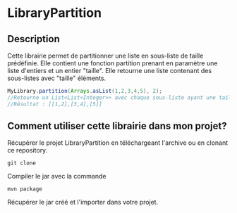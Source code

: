 # LibraryPartition

## Description 
Cette librairie permet de partitionner une liste en sous-liste de taille prédéfinie.
Elle contient une fonction partition prenant en paramètre une liste d'entiers et un entier "taille".
Elle retourne une liste contenant des sous-listes avec "taille" éléments.
```java
MyLibrary.partition(Arrays.asList(1,2,3,4,5), 2);
//Retourne un List<List<Integer>> avec chaque sous-liste ayant une taille maximum de 2
//Résultat : [[1,2],[3,4],[5]]
```
## Comment utiliser cette librairie dans mon projet?
Récupérer le projet LibraryPartition en téléchargeant l'archive ou en clonant ce repository.

    git clone 

Compiler le jar avec la commande 

    mvn package

Récupérer le jar créé et l'importer dans votre projet.
